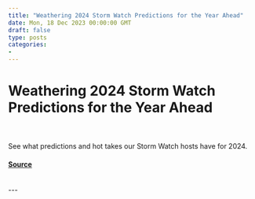 ```yaml
---
title: "Weathering 2024 Storm Watch Predictions for the Year Ahead"
date: Mon, 18 Dec 2023 00:00:00 GMT
draft: false
type: posts
categories: 
- 
---
```

# Weathering 2024 Storm Watch Predictions for the Year Ahead

<br/>

<br/>
See what predictions and hot takes our Storm Watch hosts have for 2024.

#### [Source](https://www.greynoise.io/blog/weathering-2024-storm-watch-predictions-for-the-year-ahead)

<br/>
---
